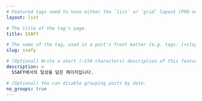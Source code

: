 ```yaml
---
# Featured tags need to have either the `list` or `grid` layout (PRO only).
layout: list

# The title of the tag's page.
title: SSAFY

# The name of the tag, used in a post's front matter (e.g. tags: [<slug>]).
slug: ssafy

# (Optional) Write a short (~150 characters) description of this featured tag.
description: >
  SSAFY에서의 일상을 담은 페이지입니다.

# (Optional) You can disable grouping posts by date.
no_groups: true
---
```

